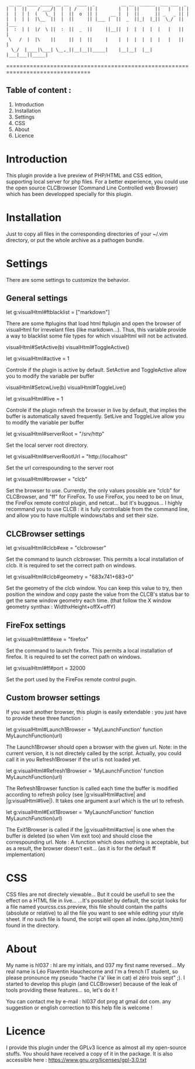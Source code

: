     
     __ __  ____ _____ __ __   ____  _          __ __  ______  ___ ___  _        
    |  |  ||    / ___/|  |  | /    || |        |  |  ||      ||   |   || |       
    |  |  | |  (   \_ |  |  ||  o  || |     __ |  |  ||      || _   _ || |       
    |  |  | |  |\__  ||  |  ||     || |___ |  ||  _  ||_|  |_||  \_/  || |___    
    |  :  | |  |/  \ ||  :  ||  _  ||     ||__||  |  |  |  |  |   |   ||     |   
     \   /  |  |\    ||     ||  |  ||     |    |  |  |  |  |  |   |   ||     |   
      \_/  |____|\___| \__,_||__|__||_____|    |__|__|  |__|  |___|___||_____|   
                                                                                 
===============================================================================

Table of content :
------------------

 1. Introduction
 2. Installation
 3. Settings
 4. CSS
 5. About
 6. Licence
 


# Introduction

This plugin provide a live preview of PHP/HTML and CSS edition, supporting
local server for php files. For a better experience, you could use the
open source CLCBrowser (Command Line Controlled web Browser) which has been
developped specially for this plugin.



# Installation

Just to copy all files in the corresponding directories of your ~/.vim
directory, or put the whole archive as a pathogen bundle.



# Settings

There are some settings to customize the behavior.


## General settings


let g:visualHtml#ftblacklist = ["markdown"]

   There are some ftplugins that load html ftplugin and open the browser of
   visualHtml for irrevelant files (like markdown...). Thus, this variable
   provide a way to blacklist some file types for which visualHtml will not be
   activated.

visualHtml#SetActive(b)
visualHtml#ToggleActive()

let g:visualHtml#active = 1

   Controle if the plugin is active by default. SetActive and ToggleActive allow
   you to modify the variable per buffer


visualHtml#SetcwLive(b)
visualHtml#ToggleLive()

let g:visualHtml#live = 1

   Controle if the plugin refresh the browser in live by default, that implies
   the buffer is automatically saved frequently.
   SetLive and ToggleLive allow you to modify the variable per buffer



let g:visualHtml#serverRoot = "/srv/http"

   Set the local server root directory.



let g:visualHtml#serverRootUrl = "http://localhost"

   Set the url correspounding to the server root



let g:visualHtml#browser = "clcb"

   Set the browser to use. Currently, the only values possible are "clcb" for
   CLCBrowser, and "ff" for FireFox. To use FireFox, you need to be on linux,
   the FireFox remote control plugin, and netcat... but it's buggous...
   I highly recommand you to use CLCB : it is fully controllable from the
   command line, and allow you to have multiple windows/tabs and set their size.


## CLCBrowser settings


let g:visualHtml#clcb#exe = "clcbrowser"

   Set the command to launch clcbrowser. This permits a local installation of
   clcb. It is required to set the correct path on windows.



let g:visualHtml#clcb#geometry = "683x741+683+0"

   Set the geometry of the clcb window. You can keep this value to try, then
   position the window and copy paste the value from the CLCB's status bar to
   get the same window geometry each time. (that follow the X window geometry
   synthax : WidthxHeight+offX+offY)


## FireFox settings


let g:visualHtml#ff#exe = "firefox"

   Set the command to launch firefox. This permits a local installation of
   firefox. It is required to set the correct path on windows.



let g:visualHtml#ff#port = 32000

   Set the port used by the FireFox remote control pugin.


## Custom browser settings

If you want another browser, this plugin is easily extendable : you just have
to provide these three function :


let g:visualHtml#Launch1Browser = 'MyLaunchFunction'
function MyLaunchFunction(url)

   The Launch1Browser should open a browser with the given url.
   Note: in the current version, it is not directely called by the script.
   Actually, you could call it in you Refresh1Browser if the url is not loaded
   yet.



let g:visualHtml#Refresh1Browser = 'MyLaunchFunction'
function MyLaunchFunction(url)

   The Refresh1Browser function is called each time the buffer is modified
   according to refresh policy (see |g:visualHtml#active| and
   |g:visualHtml#live|). It takes one argument a:url which is the url to
   refresh.



let g:visualHtml#Exit1Browser = 'MyLaunchFunction'
function MyLaunchFunction(url)

   The Exit1Browser is called if the |g:visualHtml#active| is one when the
   buffer is deleted (so when Vim exit too) and should close the
   correspounding url.
   Note : A function which does nothing is acceptable, but as a result, the
   browser doesn't exit... (as it is for the default ff implementation)



# CSS

CSS files are not directely viewable... But it could be usefull to see the
effect on a HTML file in live...
...It's possible! by default, the script looks for a file named
yourcss.css.preview, this file should contain the paths (absolute or relative)
to all the file you want to see while editing your style sheet. If no such
file is found, the script will open all index.{php,htm,html} found in the
directory.



# About

My name is hl037 : hl are my initials, and 037 my first name reversed...
My real name is Léo Flaventin Hauchecorne and I'm a french IT student, so
please pronounce my pseudo "hache ('a' like in cat) el zéro trois sept" ;).
I started to develop this plugin (and CLCBrowser) because of the leak 
of tools providing these features... so, let's do it !

You can contact me by e-mail : hl037 dot prog at gmail dot com.
any suggestion or english correction to this help file is welcome !



# Licence

I provide this plugin under the GPLv3 licence as almost all my open-source
stuffs. You should have received a copy of it in the package. It is also
accessible here : https://www.gnu.org/licenses/gpl-3.0.txt


